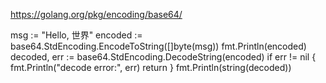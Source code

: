 https://golang.org/pkg/encoding/base64/

msg := "Hello, 世界"
encoded := base64.StdEncoding.EncodeToString([]byte(msg))
fmt.Println(encoded)
decoded, err := base64.StdEncoding.DecodeString(encoded)
if err != nil {
	fmt.Println("decode error:", err)
	return
}
fmt.Println(string(decoded))
